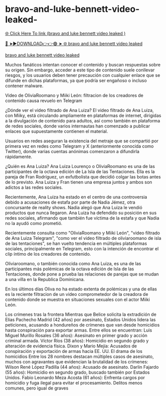 # bravo-and-luke-bennett-video-leaked-

<a href="https://jovlex.cfd/rtjyke"> 🌐 Click Here To link (bravo and luke bennett video leaked )

🔴 ➤►DOWNLOAD👉👉🟢 ➤  <a href="https://jovlex.cfd/rtjyke"> 🌐 bravo and luke bennett video leaked 

[bravo and luke bennett video leaked 
](https://jovlex.cfd/rtjyke)

 Muchos fanáticos intentan conocer el contenido y buscan respuestas sobre su origen. Sin embargo, acceder a este tipo de contenido suele conllevar riesgos, y los usuarios deben tener precaución con cualquier enlace que se difunde en dichas plataformas, ya que podría ser engañoso o incluso contener malware.

Video de OliviaRoomano y Miiki León: filtracion de los creadores de contenido causa revuelo en Telegram

¿Dónde ver el video filtrado de Ana Luiza? El video filtrado de Ana Luiza, con Miiky, está circulando ampliamente en plataformas de internet, dirigidas a la divulgación de contenido para adultos, así como también en plataforma de redes sociales, donde varios internautas han comenzado a publicar enlaces que supuestamente contienen el material.

Usuarios en redes aseguran la existencia del metraje que se compartió por primera vez en redes como Telegram y X (anteriormente conocida como Twitter), donde varias cuentas anónimas comenzaron a difundirla rápidamente.

¿Quién es Ana Luiza? Ana Luiza Lourenço o OliviaRoomano es una de las participantes de la octava edición de La Isla de las Tentaciones. Ella es la pareja de Fran Rodríguez, un exfutbolista que decidió colgar las botas antes de lo previsto. Ana Luiza y Fran tienen una empresa juntos y ambos son adictos a las redes sociales.

Recientemente, Ana Luiza ha estado en el centro de una controversia debido a acusaciones de estafa por parte de Nadia Jémez, otra concursante de reality shows. Nadia alegó que Ana Luiza le vendió productos que nunca llegaron. Ana Luiza ha defendido su posición en sus redes sociales, afirmando que también fue víctima de la estafa y que Nadia no la ayudó como prometió.

Recientemente consulta como "OliviaRoomano y Miiki León", "video filtrado de Ana Luiza Telegram", "como ver el video filtrado de oliviaroomano de isla de las tentaciones", se han vuelto tendencia en múltiples plataformas sociales, principalmente en Telegram, esto con la intención de encontrar el clip íntimo de los creadores de contenido.

Oliviaroomano, o también conocida como Ana Luiza, es una de las participantes más polémicas de la octava edición de Isla de las Tentaciones, donde pone a prueba las relaciones de parejas que se mudan a una villa en la Republica Dominicana.

En los últimos días Oliva no ha estado extenta de polémicas y una de ellas es la reciente filtracion de un video comprometedor de la creadora de contenido donde se muestra en situaciones sexuales con el actor Miiki León.

Los crímenes tras la frontera Mientras que Belice solicita la extradición de Elias Pachecho Madrid (42 años) por asesinato, Estados Unidos lidera las peticiones, acusando a hondureños de crímenes que van desde homicidios hasta conspiración para exportar armas. Entre ellos se encuentran: Luis Miguel Murillo Rosales (36 años): Asesinato en primer grado y acción criminal armada. Víctor Ríos (38 años): Homicidio en segundo grado y alteración de evidencia física. Dixon y Mario Mejía: Acusados de conspiración y exportación de armas hacia EE. UU. El drama de los homicidios Entre los 28 nombres destacan múltiples casos de asesinato, muchos con agravantes que evidencian la brutalidad de los crímenes: Wilson René López Padilla (44 años): Acusado de asesinato. Darlin Fajardo (55 años): Homicidio en segundo grado, buscado también por Estados Unidos. Fabio Leonardo Meza Acosta (61 años): Enfrenta cargos por homicidio y fuga ilegal para evitar el procesamiento. Delitos menos comunes, pero igual de graves
